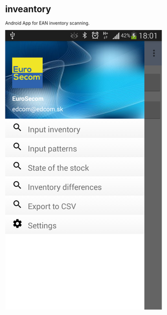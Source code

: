 # inveantory
Android App for EAN inventory scanning.

![Alt text](https://github.com/eurosecom/inveantory/blob/master/graphics/invEAN_1.png)

